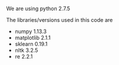 We are using python 2.7.5

The libraries/versions used in this code are 
* numpy 1.13.3
* matplotlib 2.1.1
* sklearn 0.19.1
* nltk 3.2.5
* re 2.2.1
